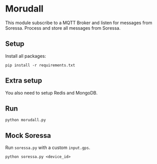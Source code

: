 # Morudall

This module subscribe to a MQTT Broker and listen for messages from Soressa. Process and store all messages from Soressa.

## Setup

Install all packages:

`pip install -r requirements.txt`

## Extra setup

You also need to setup Redis and MongoDB.

## Run

`python morudall.py`

## Mock Soressa

Run `soressa.py` with a custom `input.gps`.

`python soressa.py <device_id>`
